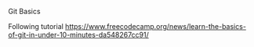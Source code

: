 Git Basics

Following tutorial https://www.freecodecamp.org/news/learn-the-basics-of-git-in-under-10-minutes-da548267cc91/
